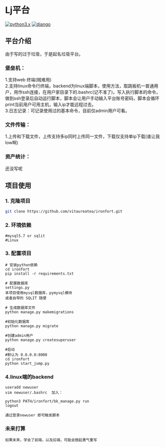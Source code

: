 # Lj平台
[![python3.x](https://img.shields.io/badge/python-3.6-blue.svg)](https://www.python.org/)
[![django](https://img.shields.io/badge/django-2.0.8-blue.svg)](https://www.djangoproject.com/)


## 平台介绍
由于写的过于垃圾，于是起名垃圾平台。
### 堡垒机：  
1.支持web 终端(贼难用)  
2.支持linux命令行终端，backend为linux端脚本，使用方法，取跳板机一普通用户，用作ssh连接，在用户家目录下的.bashrc(记不准了)，写入执行脚本的命令，做到ssh登录后自动运行脚本，脚本会让用户手动输入平台账号密码，脚本会循环print当前用户可用主机，输入ip才能远程过去。  
3.日志记录：可记录使用过的基本命令，目前仅admin用户可看。  
### 文件传输：
1.上传和下载文件，上传支持多ip同时上传同一文件，下载仅支持单ip下载(谁让我low啊)
### 资产统计：  
还没写呢  

## 项目使用
### 1. 克隆项目
``` bash
git clone https://github.com/vitaureatea/ironfort.git
```
### 2. 环境依赖
```
#mysql5.7 or sqlit
#Linux
```
### 3. 配置项目
```
# 安装python依赖
cd ironfort
pip install -r requirements.txt

# 配置数据库
settings.py 
本项目使用mysql数据库，pymysql模块
或者自带的 SQLIT 随便

# 生成数据库文件
python manage.py makemigrations 

#初始化数据库
python manage.py migrate

#创建admin用户
python manage.py createsuperuser 

#启动
#默认为 0.0.0.0:8000
cd ironfort
python start_jump.py
```
### 4.linux端的backend
```
useradd newuser  
vim newuser/.bashrc  加入：  

python3 PATH/ironfort/bk_manage.py run
logout  

通过登录newuser 即可触发脚本 
```
### 未来打算
```
如果未来，学会了前端，以及后端，可能会鼓起勇气重写
```
